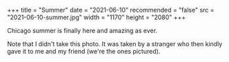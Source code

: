 +++
title = "Summer"
date = "2021-06-10"
recommended = "false"
src = "2021-06-10-summer.jpg"
width = "1170"
height = "2080"
+++

Chicago summer is finally here and amazing as ever.

Note that I didn't take this photo. It was taken by a stranger who then kindly gave it to me and my friend (we're the ones pictured).

